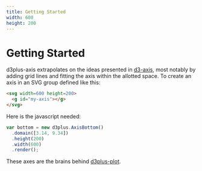 ```yaml
---
title: Getting Started
width: 600
height: 200
---
```


[width]: 600
[height]: 200

# Getting Started

d3plus-axis extrapolates on the ideas presented in [d3-axis](https://github.com/d3/d3-axis), most notably by adding grid lines and fitting the axis within the allotted space. To create an axis in an SVG group defined like this:

```html
<svg width=600 height=200>
  <g id="my-axis"></g>
</svg>
```

Here is the javascript needed:

```js
var bottom = new d3plus.AxisBottom()
  .domain([3.14, 9.34])
  .height(200)
  .width(600)
  .render();
```

These axes are the brains behind [d3plus-plot](https://github.com/d3plus/d3plus-plot).
